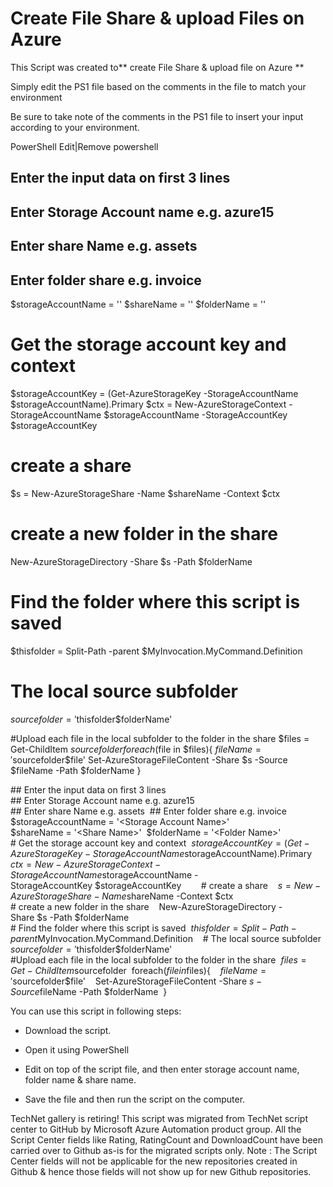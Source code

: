 ﻿Create File Share &amp; upload Files on Azure
=============================================

            
This Script was created to** create File Share & upload file on Azure
**


Simply edit the PS1 file based on the comments in the file to match your environment


Be sure to take note of the comments in the PS1 file to insert your input according to your environment.



PowerShell
Edit|Remove
powershell
## Enter the input data on first 3 lines
## Enter Storage Account name e.g. azure15
## Enter share Name e.g. assets
## Enter folder share e.g. invoice

$storageAccountName = '<Storage Account Name>'
$shareName = '<Share Name>'
$folderName = '<Folder Name>'

# Get the storage account key and context
$storageAccountKey = (Get-AzureStorageKey -StorageAccountName $storageAccountName).Primary
$ctx = New-AzureStorageContext -StorageAccountName $storageAccountName -StorageAccountKey $storageAccountKey



# create a share

$s = New-AzureStorageShare -Name $shareName -Context $ctx



# create a new folder in the share

New-AzureStorageDirectory -Share $s -Path $folderName



# Find the folder where this script is saved
$thisfolder = Split-Path -parent $MyInvocation.MyCommand.Definition

# The local source subfolder
$sourcefolder = '$thisfolder\$folderName'



#Upload each file in the local subfolder to the folder in the share
$files = Get-ChildItem $sourcefolder
foreach($file in $files){
  $fileName = '$sourcefolder\$file'
  Set-AzureStorageFileContent -Share $s -Source $fileName -Path $folderName
}




## Enter the input data on first 3 lines 
## Enter Storage Account name e.g. azure15 
## Enter share Name e.g. assets 
## Enter folder share e.g. invoice 
 
$storageAccountName = '<Storage Account Name>' 
$shareName = '<Share Name>' 
$folderName = '<Folder Name>' 
 
# Get the storage account key and context 
$storageAccountKey = (Get-AzureStorageKey -StorageAccountName $storageAccountName).Primary 
$ctx = New-AzureStorageContext -StorageAccountName $storageAccountName -StorageAccountKey $storageAccountKey 
 
 
 
# create a share 
 
$s = New-AzureStorageShare -Name $shareName -Context $ctx 
 
 
 
# create a new folder in the share 
 
New-AzureStorageDirectory -Share $s -Path $folderName 
 
 
 
# Find the folder where this script is saved 
$thisfolder = Split-Path -parent $MyInvocation.MyCommand.Definition 
 
# The local source subfolder 
$sourcefolder = '$thisfolder\$folderName' 
 
 
 
#Upload each file in the local subfolder to the folder in the share 
$files = Get-ChildItem $sourcefolder 
foreach($file in $files){ 
  $fileName = '$sourcefolder\$file' 
  Set-AzureStorageFileContent -Share $s -Source $fileName -Path $folderName 
} 
 
 





You can use this script in following steps:    



  *  Download the script. 
  *  Open it using PowerShell 
  *  Edit on top of the script file, and then enter storage account name, folder name & share name.

  *  Save the file and then run the script on the computer.


    
TechNet gallery is retiring! This script was migrated from TechNet script center to GitHub by Microsoft Azure Automation product group. All the Script Center fields like Rating, RatingCount and DownloadCount have been carried over to Github as-is for the migrated scripts only. Note : The Script Center fields will not be applicable for the new repositories created in Github & hence those fields will not show up for new Github repositories.
